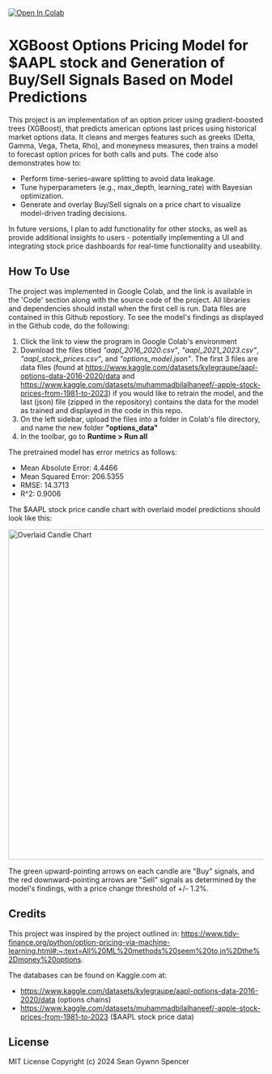 <a target="_blank" href="https://colab.research.google.com/github/sgspencer2618/xgboost-options-pricing/blob/main/options_pricer.ipynb">
  <img src="https://colab.research.google.com/assets/colab-badge.svg" alt="Open In Colab"/>
</a>

# XGBoost Options Pricing Model for $AAPL stock and Generation of Buy/Sell Signals Based on Model Predictions

This project is an implementation of an option pricer using gradient-boosted trees (XGBoost), that predicts american options last prices using historical market options data. It cleans and merges features such as greeks (Delta, Gamma, Vega, Theta, Rho), and moneyness measures, then trains a model to forecast option prices for both calls and puts. The code also demonstrates how to:

- Perform time-series–aware splitting to avoid data leakage.
- Tune hyperparameters (e.g., max_depth, learning_rate) with Bayesian optimization.
- Generate and overlay Buy/Sell signals on a price chart to visualize model-driven trading decisions.

In future versions, I plan to add functionality for other stocks, as well as provide additional insights to users - potentially implementing a UI and integrating stock price dashboards for real-time functionality and useability.

## How To Use

The project was implemented in Google Colab, and the link is available in the 'Code' section along with the source code of the project. All libraries and dependencies should install when the first cell is run. Data files are contained in this Github repostiory. To see the model's findings as displayed in the Github code, do the following:

1. Click the link to view the program in Google Colab's environment
2. Download the files titled *"aapl_2016_2020.csv"*, *"aapl_2021_2023.csv"*, *"aapl_stock_prices.csv"*, and *"options_model.json"*. The first 3 files are data files (found at https://www.kaggle.com/datasets/kylegraupe/aapl-options-data-2016-2020/data and https://www.kaggle.com/datasets/muhammadbilalhaneef/-apple-stock-prices-from-1981-to-2023) if you would like to retrain the model, and the last (json) file (zipped in the repository) contains the data for the model as trained and displayed in the code in this repo.
3. On the left sidebar, upload the files into a folder in Colab's file directory, and name the new folder **"options_data"**
4. In the toolbar, go to **Runtime > Run all**

The pretrained model has error metrics as follows:
- Mean Absolute Error: 4.4466
- Mean Squared Error: 206.5355
- RMSE: 14.3713
- R^2: 0.9006

The $AAPL stock price candle chart with overlaid model predictions should look like this:

<img width="651" alt="Overlaid Candle Chart" src="https://github.com/user-attachments/assets/20e3a587-b9b7-4a10-93c8-f3c04a69c671" />

The green upward-pointing arrows on each candle are "Buy" signals, and the red downward-pointing arrows are "Sell" signals as determined by the model's findings, with a price change threshold of +/- 1.2%.

## Credits
This project was inspired by the project outlined in: https://www.tidy-finance.org/python/option-pricing-via-machine-learning.html#:~:text=All%20ML%20methods%20seem%20to,in%2Dthe%2Dmoney%20options.

The databases can be found on Kaggle.com at:
- https://www.kaggle.com/datasets/kylegraupe/aapl-options-data-2016-2020/data (options chains)
- https://www.kaggle.com/datasets/muhammadbilalhaneef/-apple-stock-prices-from-1981-to-2023 ($AAPL stock price data)

## License
MIT License Copyright (c) 2024 Sean Gywnn Spencer
